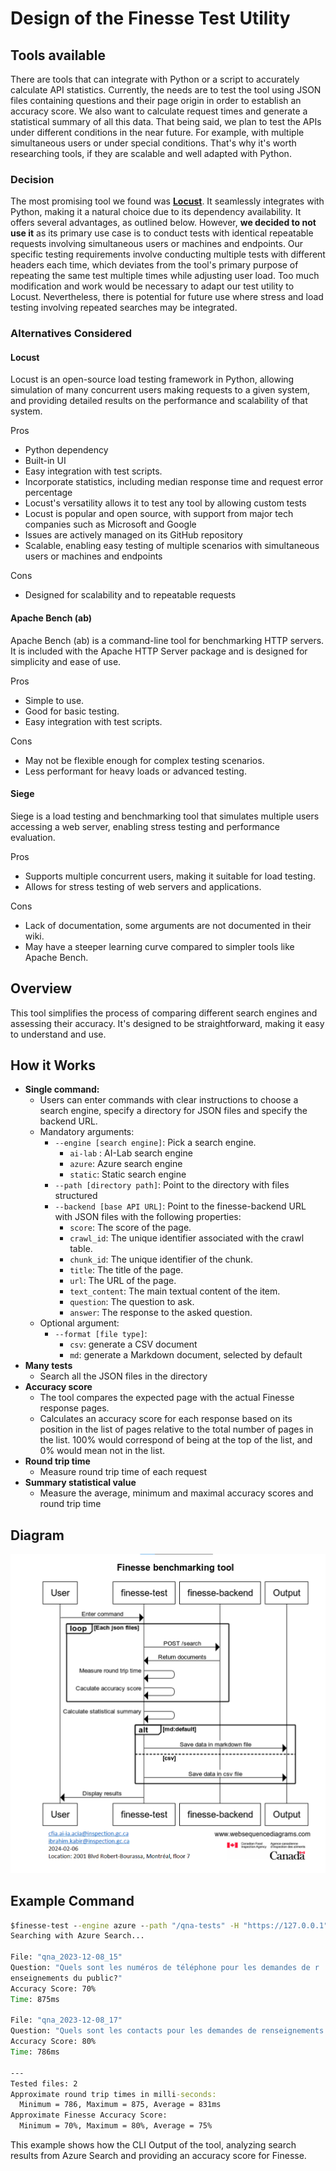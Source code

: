 # Design of the Finesse Test Utility

## Tools available

There are tools that can integrate with Python or a script to accurately
calculate API statistics. Currently, the needs are to test the tool using JSON
files containing questions and their page origin in order to establish an
accuracy score. We also want to calculate request times and generate a
statistical summary of all this data. That being said, we plan to test the APIs
under different conditions in the near future. For example, with multiple
simultaneous users or under special conditions. That's why it's worth
researching tools, if they are scalable and well adapted with Python.

### Decision

The most promising tool we found was [**Locust**](https://github.com/locustio).
It seamlessly integrates with Python, making it a natural choice due to its
dependency availability. It offers several advantages, as outlined below.
However, **we decided to not use it** as its primary use case is to conduct
tests with identical repeatable requests involving simultaneous users or
machines and endpoints. Our specific testing requirements involve conducting
multiple tests with different headers each time, which deviates from the tool's
primary purpose of repeating the same test multiple times while adjusting user
load. Too much modification and work would be necessary to adapt our test
utility to Locust. Nevertheless, there is potential for future use where stress
and load testing involving repeated searches may be integrated.

### Alternatives Considered

#### Locust

Locust is an open-source load testing framework in Python, allowing simulation
of many concurrent users making requests to a given system, and
providing detailed results on the performance and scalability of that system.

Pros

- Python dependency
- Built-in UI
- Easy integration with test scripts.
- Incorporate statistics, including median response time and request error
  percentage
- Locust's versatility allows it to test any tool by allowing custom tests
- Locust is popular and open source, with support from major tech companies such
as Microsoft and Google
- Issues are actively managed on its GitHub repository
- Scalable, enabling easy testing of multiple scenarios with simultaneous users
or machines and endpoints

Cons

- Designed for scalability and to repeatable requests

#### Apache Bench (ab)

Apache Bench (ab) is a command-line tool for benchmarking HTTP servers. It is
included with the Apache HTTP Server package and is designed for simplicity and
ease of use.

Pros

- Simple to use.
- Good for basic testing.
- Easy integration with test scripts.

Cons

- May not be flexible enough for complex testing scenarios.
- Less performant for heavy loads or advanced testing.

#### Siege

Siege is a load testing and benchmarking tool that simulates multiple users
accessing a web server, enabling stress testing and performance evaluation.

Pros

- Supports multiple concurrent users, making it suitable for load testing.
- Allows for stress testing of web servers and applications.

Cons

- Lack of documentation, some arguments are not documented in their wiki.
- May have a steeper learning curve compared to simpler tools like Apache Bench.

## Overview

This tool simplifies the process of comparing different search engines and
assessing their accuracy. It's designed to be straightforward, making it easy
to understand and use.

## How it Works

- **Single command:**
  - Users can enter commands with clear instructions to choose a search engine,
    specify a directory for JSON files and specify the backend URL.
  - Mandatory arguments:
    - `--engine [search engine]`: Pick a search engine.
      - `ai-lab` : AI-Lab search engine
      - `azure`: Azure search engine
      - `static`: Static search engine
    - `--path [directory path]`: Point to the directory with files structured
    - `--backend [base API URL]`: Point to the finesse-backend URL
      with JSON files with the following properties:
      - `score`: The score of the page.
      - `crawl_id`: The unique identifier associated with the crawl table.
      - `chunk_id`: The unique identifier of the chunk.
      - `title`: The title of the page.
      - `url`: The URL of the page.
      - `text_content`: The main textual content of the item.
      - `question`: The question to ask.
      - `answer`: The response to the asked question.
  - Optional argument:
    - `--format [file type]`:
      - `csv`: generate a CSV document
      - `md`: generate a Markdown document, selected by default
- **Many tests**
  - Search all the JSON files in the directory
- **Accuracy score**
  - The tool compares the expected page with the actual Finesse response pages.
  - Calculates an accuracy score for each response based on its position in the
    list of pages relative to the total number of pages in the list. 100% would
    correspond of being at the top of the list, and 0% would mean not in the
    list.
- **Round trip time**
  - Measure round trip time of each request
- **Summary statistical value**
  - Measure the average, minimum and maximal accuracy scores and round trip time

## Diagram

![Alt text](diagram.png)

## Example Command

```cmd
$finesse-test --engine azure --path "/qna-tests" -H "https://127.0.0.1"
Searching with Azure Search...

File: "qna_2023-12-08_15"
Question: "Quels sont les numéros de téléphone pour les demandes de r
enseignements du public?"
Accuracy Score: 70%
Time: 875ms

File: "qna_2023-12-08_17"
Question: "Quels sont les contacts pour les demandes de renseignements du public?"
Accuracy Score: 80%
Time: 786ms

---
Tested files: 2
Approximate round trip times in milli-seconds:
  Minimum = 786, Maximum = 875, Average = 831ms
Approximate Finesse Accuracy Score:
  Minimum = 70%, Maximum = 80%, Average = 75%
```

This example shows how the CLI Output of the tool, analyzing search results from
Azure Search and providing an accuracy score for Finesse.

